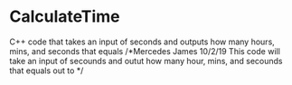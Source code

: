 # CalculateTime
C++ code that takes an input of seconds and outputs how many hours, mins, and seconds that equals
/*Mercedes James 
10/2/19
This code will take an input of secounds and outut how many hour, mins, and secounds that equals out to
*/
